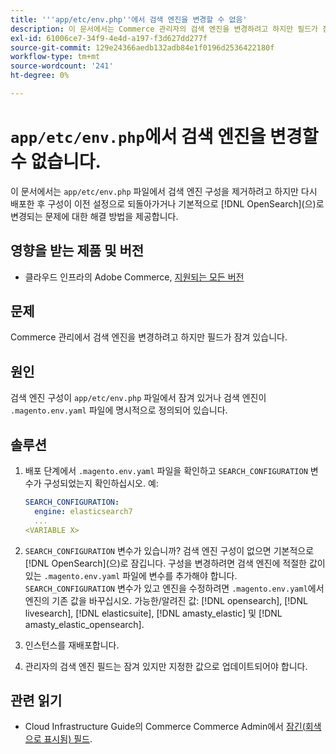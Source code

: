 ```yaml
---
title: '''app/etc/env.php''에서 검색 엔진을 변경할 수 없음'
description: 이 문서에서는 Commerce 관리자의 검색 엔진을 변경하려고 하지만 필드가 잠겨 있는 문제에 대한 해결 방법을 제공합니다.
exl-id: 61006ce7-34f9-4e4d-a197-f3d627dd277f
source-git-commit: 129e24366aedb132adb84e1f0196d2536422180f
workflow-type: tm+mt
source-wordcount: '241'
ht-degree: 0%

---
```


# `app/etc/env.php`에서 검색 엔진을 변경할 수 없습니다.

이 문서에서는 `app/etc/env.php` 파일에서 검색 엔진 구성을 제거하려고 하지만 다시 배포한 후 구성이 이전 설정으로 되돌아가거나 기본적으로 [!DNL OpenSearch]&#x200B;(으)로 변경되는 문제에 대한 해결 방법을 제공합니다.

## 영향을 받는 제품 및 버전

* 클라우드 인프라의 Adobe Commerce, [지원되는 모든 버전](https://magento.com/sites/default/files/magento-software-lifecycle-policy.pdf)

## 문제

Commerce 관리에서 검색 엔진을 변경하려고 하지만 필드가 잠겨 있습니다.

## 원인

검색 엔진 구성이 `app/etc/env.php` 파일에서 잠겨 있거나 검색 엔진이 `.magento.env.yaml` 파일에 명시적으로 정의되어 있습니다.

## 솔루션

1. 배포 단계에서 `.magento.env.yaml` 파일을 확인하고 `SEARCH_CONFIGURATION` 변수가 구성되었는지 확인하십시오. 예:

   ```yaml
   SEARCH_CONFIGURATION:
     engine: elasticsearch7
     ...
   <VARIABLE X>
   ```

1. `SEARCH_CONFIGURATION` 변수가 있습니까? 검색 엔진 구성이 없으면 기본적으로 [!DNL OpenSearch]&#x200B;(으)로 잠깁니다. 구성을 변경하려면 검색 엔진에 적절한 값이 있는 `.magento.env.yaml` 파일에 변수를 추가해야 합니다. `SEARCH_CONFIGURATION` 변수가 있고 엔진을 수정하려면 `.magento.env.yaml`에서 엔진의 기존 값을 바꾸십시오. 가능한/알려진 값: [!DNL opensearch], [!DNL livesearch], [!DNL elasticsuite], [!DNL amasty_elastic] 및 [!DNL amasty_elastic_opensearch].
1. 인스턴스를 재배포합니다.
1. 관리자의 검색 엔진 필드는 잠겨 있지만 지정한 값으로 업데이트되어야 합니다.

## 관련 읽기

* Cloud Infrastructure Guide의 Commerce Commerce Admin에서 [잠긴(회색으로 표시됨) 필드](https://experienceleague.adobe.com/en/docs/experience-cloud-kcs/kbarticles/ka-26879).
